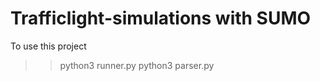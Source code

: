 # Trafficlight-simulations with SUMO

To use this project
>> python3 runner.py
>> python3 parser.py 
